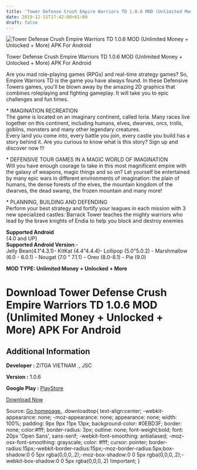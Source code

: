 ```yaml
---
title: 'Tower Defense Crush Empire Warriors TD 1.0.6 MOD (Unlimited Money + Unlocked + More) APK For Android'
date: 2019-12-31T17:42:00+01:00
draft: false
---
```


![Tower Defense Crush Empire Warriors TD 1.0.6 MOD (Unlimited Money + Unlocked + More) APK For Android](https://i0.wp.com/apkhome.net/wp-content/uploads/2019/11/Tower-Defense-Crush-Empire-Warriors-TD.png "Tower Defense Crush Empire Warriors TD 1.0.6 MOD (Unlimited Money + Unlocked + More) APK For Android")

  

Tower Defense Crush Empire Warriors TD 1.0.6 MOD (Unlimited Money + Unlocked + More) APK For Android

Are you mad role-playing games (RPGs) and real-time strategy games? So, Empire Warriors TD is the game you have always found. In these Defensive Towers games, you'll be blown away by the amazing 2D graphics that combines roleplaying and fighting gameplay. It will take you to epic challenges and fun times.

\* IMAGINATION RECREATION  
The game is located on an imaginary continent, called Ioria. Many races live together on this continent, including humans, elves, dwarves, orcs, trolls, goblins, monsters and many other legendary creatures.  
Every land you come into, every battle you join, every castle you build has a story behind it. Are you curious to know what is this story? Sign up and discover now !!!

\* DEFENSIVE TOUR GAMES IN A MAGIC WORLD OF IMAGINATION  
Will you have enough courage to take in this most magnificent empire with the galaxy of weapons, magic things and so on? Let yourself be entertained by many epic wars in different environments of imagination: the plain of humans, the dense forests of the elves, the mountain kingdom of the dwarves, the dead swamp, the frozen mountain and many more!

\* PLANNING, BUILDING AND DEFENDING  
Perform your best strategy and fortify your leagues in each mission with 3 new specialized castles: Barrack Tower teaches the mighty warriors who lead by the brave knights of Endia to help you block and destroy enemies

**Supported Android**  
{4.0 and UP}  
**Supported Android Version**:-  
Jelly Bean(4.1"4.3.1)- KitKat (4.4"4.4.4)- Lollipop (5.0"5.0.2) - Marshmallow (6.0 - 6.0.1) - Nougat (7.0 " 7.1.1) - Oreo (8.0-8.1) - Pie (9.0)

**MOD TYPE: Unlimited Money + Unlocked + More**

Download Tower Defense Crush Empire Warriors TD 1.0.6 MOD (Unlimited Money + Unlocked + More) APK For Android
=============================================================================================================

Additional Information
----------------------

**Developer :** ZITGA VIETNAM ., JSC

**Version :** 1.0.6

**Google Play :** [PlayStore](https://play.google.com/store/apps/details?id=com.zitga.empire.warriors.td)

  

[Download Now](https://store4app.co/post/tower-defense-crush-empire-warriors-td-1-0-6-mod-unlimited-money-unlocked-more-apk-for-android_1573757476)

  
Source: [Go homepage.](https://store4app.co/post/tower-defense-crush-empire-warriors-td-1-0-6-mod-unlimited-money-unlocked-more-apk-for-android_1573757476) .downloadtop{ text-align:center; -webkit-appearance: none; -moz-appearance: none; appearance: none; width: 100%; padding: 9px 9px 11px 13px; background-color: #0EBD3F; border: none; color:#fff; border-radius: 3px; outline: none; font-weight;bold; font: 20px 'Open Sans', sans-serif; -webkit-font-smoothing: antialiased; -moz-osx-font-smoothing: grayscale; color: #fff; cursor: pointer; border-radius:15px;-webkit-border-radius:15px;-moz-border-radius:5px;box-shadow:0 0 5px rgba(0,0,0,.2);-moz-box-shadow:0 0 5px rgba(0,0,0,.2);-webkit-box-shadow:0 0 5px rgba(0,0,0,.2) !important; }